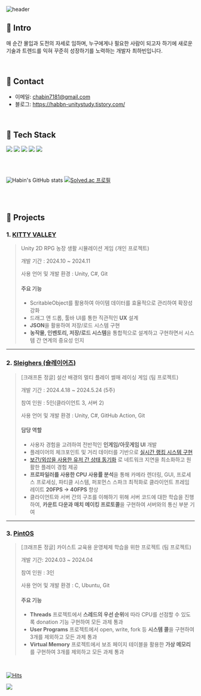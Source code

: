 ![header](https://capsule-render.vercel.app/api?type=waving&height=200&text=Hi!%20I'm%20Habin😊&fontAlign=50&fontAlignY=40&color=gradient&fontSize=50)

## :pushpin: Intro
매 순간 몰입과 도전의 자세로 임하며, 누구에게나 필요한 사람이 되고자 하기에 새로운 기술과 트렌드를 익혀 꾸준히 성장하기를 노력하는 개발자 최하빈입니다.

</br>

## :pushpin: Contact
- 이메일: chabin7181@gmail.com
- 블로그: https://habbn-unitystudy.tistory.com/

</br>

## :pushpin:  Tech Stack
<img src="https://img.shields.io/badge/python-3670A0?style=for-the-badge&logo=python&logoColor=ffdd54"/> <img src="https://img.shields.io/badge/C-A8B9CC?style=for-the-badge&logo=C&logoColor=white"/> <img src="https://img.shields.io/badge/c++-%2300599C.svg?style=for-the-badge&logo=c%2B%2B&logoColor=white"/> <img src="https://img.shields.io/badge/c%23-%23239120.svg?style=for-the-badge&logo=c-sharp&logoColor=white"/> <img src="https://img.shields.io/badge/unity-%23000000.svg?style=for-the-badge&logo=unity&logoColor=white"/>
</p>

</br>
</br>

![Habin's GitHub stats](https://github-readme-stats.vercel.app/api?username=haaaabin&show_icons=true&theme=radical)
[![Solved.ac
프로필](http://mazassumnida.wtf/api/v2/generate_badge?boj=habin7181)](https://solved.ac/habin7181)

</br>
</br>

## :pushpin: Projects
### 1. [KITTY VALLEY](https://github.com/haaaabin/Valley)
> Unity 2D RPG 농장 생활 시뮬레이션 게임 (개인 프로젝트)
> 
> 개발 기간 : 2024.10 ~ 2024.11
> 
> 사용 언어 및 개발 환경 : Unity, C#, Git
>
> #### 주요 기능
>  - ScritableObject를 활용하여 아이템 데이터를 효율적으로 관리하여 확장성 강화
>  - 드래그 앤 드롭, 툴바 UI를 통한 직관적인 <b>UX</b> 설계
>  - <b>JSON</b>을 활용하여 저장/로드 시스템 구현
>  - <b>농작물, 인벤토리, 저장/로드 시스템</b>을 통합적으로 설계하고 구현하면서 시스템 간 연계의 중요성 인지

---
### 2. [Sleighers (슬레이어즈)](https://github.com/haaaabin/Sleighers_Client)
> [크래프톤 정글] 설산 배경의 멀티 플레이 썰매 레이싱 게임 (팀 프로젝트)
> 
> 개발 기간 : 2024.4.18 ~ 2024.5.24 (5주)  
>
> 참여 인원 : 5인(클라이언트 3, 서버 2)
> 
> 사용 언어 및 개발 환경 : Unity, C#, GitHub Action, Git
>    
> #### 담당 역할
>  - 사용자 경험을 고려하여 전반적인 <b>인게임/아웃게임 UI</b> 개발
>  - 플레이어의 체크포인트 및 거리 데이터를 기반으로 [실시간 랭킹 시스템 구현](https://github.com/haaaabin/Sleighers_Client/blob/e87a9df5fef953412336d99781b7e7ba34dd04cd/Assets/Scripts/InGame/Ranking/RankManager.cs#L6-L183) 
>  - [보간/외삽을 사용한 유저 간 상태 동기화](https://github.com/haaaabin/Sleighers_Client/blob/e87a9df5fef953412336d99781b7e7ba34dd04cd/Assets/Scripts/InGame/Sled/Player.cs#L271-L298) 로 네트워크 지연을 최소화하고 원활한 플레이 경험 제공
>  - <b>프로파일러를 사용한 CPU 사용률 분석</b>을 통해 카메라 렌더링, GUI, 프로세스 프로세싱, 파티클 시스템, 퍼포먼스 스파크 최적화로 클라이언트 프레임 레이트 <b>20FPS -> 40FPS</b> 향상
>  - 클라이언트와 서버 간의 구조를 이해하기 위해 서버 코드에 대한 학습을 진행하여, <b>카운트 다운과 매치 메이킹 프로토콜</b>을 구현하여 서버와의 통신 부분 기여

---
### 3. [PintOS](https://github.com/haaaabin/PintOs)
> [크래프톤 정글] 카이스트 교육용 운영체제 학습을 위한 프로젝트 (팀 프로젝트)
> 
> 개발 기간: 2024.03 ~ 2024.04  
>
> 참여 인원 : 3인
>
> 사용 언어 및 개발 환경 : C, Ubuntu, Git
>
> #### 주요 기능
>  - <b>Threads</b> 프로젝트에서 <b>스레드의 우선 순위</b>에 따라 CPU를 선점할 수 있도록 donation 기능 구현하여 모든 과제 통과
>  - <b>User Programs</b> 프로젝트에서 open, write, fork 등 <b>시스템 콜</b>을 구현하여 3개를 제외하고 모든 과제 통과
>  - <b>Virtual Memory</b> 프로젝트에서 보조 페이지 테이블을 활용한 <b>가상 메모리</b>를 구현하여 3개를 제외하고 모든 과제 통과
>

</br>


[![Hits](https://hits.seeyoufarm.com/api/count/incr/badge.svg?url=https%3A%2F%2Fgithub.com%2Fhaaaabin&count_bg=%23F6C4BA&title_bg=%23F89595&icon=&icon_color=%23E7E7E7&title=Welcome&edge_flat=false)](https://hits.seeyoufarm.com)

<img src="https://capsule-render.vercel.app/api?type=waving&color=timeAuto&height=200&section=footer"/>
